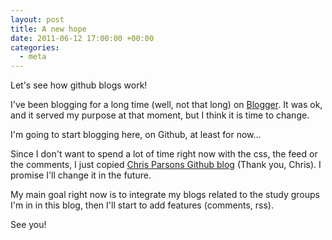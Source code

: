 ```yaml
---
layout: post
title: A new hope
date: 2011-06-12 17:00:00 +00:00
categories:
  - meta
---
```

Let's see how github blogs work!

I've been blogging for a long time (well, not that long) on [Blogger](http://plagelao.blogspot.com). It was ok, and it served my purpose at that moment, but I think it is time to change.

I'm going to start blogging here, on Github, at least for now...

Since I don't want to spend a lot of time right now with the css, the feed or the comments, I just copied [Chris Parsons Github blog](https://github.com/chrismdp/chrismdp.github.com) (Thank you, Chris). I promise I'll change it in the future.

My main goal right now is to integrate my blogs related to the study groups I'm in in this blog, then I'll start to add features (comments, rss).

See you!
